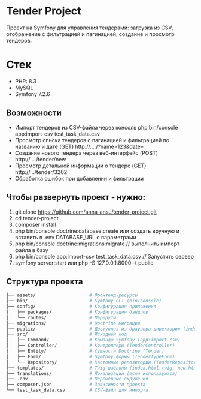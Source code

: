 # Tender Project

Проект на Symfony для управления тендерами: загрузка из CSV, отображение с фильтрацией и пагинацией, создание и просмотр тендеров.

# Стек
- PHP: 8.3
- MySQL
- Symfony 7.2.6

## Возможности

- Импорт тендеров из CSV-файла через консоль
  php bin/console app:import-csv test_task_data.csv
- Просмотр списка тендеров с пагинацией и фильтрацией по названию и дате (GET)
  http://..../?name=123&date=
- Создание нового тендера через веб-интерфейс (POST)
  http://..../tender/new
- Просмотр детальной информации о тендере (GET)
  http://.../tender/3202
- Обработка ошибок при добавлении и фильтрации

## Чтобы развернуть проект - нужно:

1. git clone https://github.com/anna-ansu/tender-project.git
2. cd tender-project
3. composer install
4. php bin/console doctrine:database:create или создать вручную и вставить в .env DATABASE_URL с параметрами
5. php bin/console doctrine:migrations:migrate
// выполнить импорт файла в базу
6. php bin/console app:import-csv test_task_data.csv
// Запустить сервер
7. symfony server:start или php -S 127.0.0.1:8000 -t public

## Структура проекта

```bash
├── assets/                    # Фронтенд-ресурсы
├── bin/                       # Symfony CLI (bin/console)
├── config/                    # Конфигурация приложения
│   ├── packages/              # Конфигурации бандлов
│   └── routes/                # Маршруты
├── migrations/                # Doctrine миграции
├── public/                    # Доступная из браузера директория (index.php)
├── src/                       # Исходный код
│   ├── Command/               # Команды Symfony (app:import-csv)
│   ├── Controller/            # Контроллеры (TenderController)
│   ├── Entity/                # Сущности Doctrine (Tender)
│   ├── Form/                  # Symfony формы (TenderTypeForm)
│   └── Repository/            # Кастомные репозитории (TenderRepository)
├── templates/                 # Twig-шаблоны (index.html.twig, new.html.twig, show.html.twig, base.html.twig)
├── translations/              # Локализации (если используются)
├── .env                       # Переменные окружения
├── composer.json              # Зависимости проекта
└── test_task_data.csv         # CSV-файл для импорта
